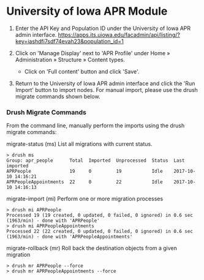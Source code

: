 # University of Iowa APR Module

1. Enter the API Key and Population ID under the University of Iowa APR admin interface.
  https://apps.its.uiowa.edu/facadmin/api/listing/?key=iashdfi7sdf74evah23&population_id=1

2. Click on 'Manage Display' next to 'APR Profile' under Home » Administration » Structure » Content types.
   - Click on 'Full content' button and click 'Save'.

3. Return to the University of Iowa APR admin interface and click the 'Run Import' button to import nodes.
  For manual import, please use the drush migrate commands shown below.

### Drush Migrate Commands

From the command line, manually perform the imports using the drush migrate commands:

migrate-status (ms) List all migrations with current status.
```
> drush ms
Group: apr_people      Total  Imported  Unprocessed  Status  Last imported
APRPeople              19     0         19           Idle    2017-10-10 14:16:21
APRPeopleAppointments  22     0         22           Idle    2017-10-10 14:16:13
```
migrate-import (mi) Perform one or more migration processes
```
> drush mi APRPeople
Processed 19 (19 created, 0 updated, 0 failed, 0 ignored) in 0.6 sec (1963/min) - done with 'APRPeople'
> drush mi APRPeopleAppointments
Processed 22 (22 created, 0 updated, 0 failed, 0 ignored) in 0.6 sec (1963/min) - done with 'APRPeopleAppointments'
```
migrate-rollback (mr) Roll back the destination objects from a given migration
```
> drush mr APRPeople --force
> drush mr APRPeopleAppointments --force
```
